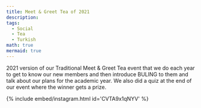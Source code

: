 ```yaml
---
title: Meet & Greet Tea of 2021
description:
tags:
  - Social
  - Tea
  - Turkish
math: true
mermaid: true
---
```

2021 version of our Traditional Meet & Greet Tea event that we do each year to get to know our new members and then introduce BULING to them and talk about our plans for the academic year. We also did a quiz at the end of our event where the winner gets a prize.

{% include embed/instagram.html id='CVTA9x1qNYV' %}